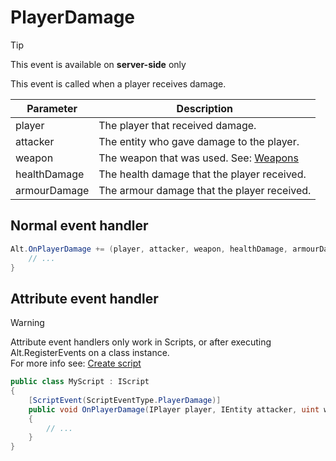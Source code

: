 # PlayerDamage

> [!TIP]
> This event is available on **server-side** only<br>

This event is called when a player receives damage.


| Parameter       | Description                                                                                                                         |
| --------------- | ----------------------------------------------------------------------------------------------------------------------------------- |
| player          | The player that received damage.                                                                                                    |
| attacker        | The entity who gave damage to the player.                                                                                           |
| weapon          | The weapon that was used. See: [Weapons](https://github.com/FabianTerhorst/coreclr-module/blob/master/api/AltV.Net/Data/Weapons.cs) |
| healthDamage    | The health damage that the player received.                                                                                         |
| armourDamage    | The armour damage that the player received.                                                                                         |

## Normal event handler

```csharp
Alt.OnPlayerDamage += (player, attacker, weapon, healthDamage, armourDamage) => {
    // ...
}
```

## Attribute event handler

> [!WARNING]
> Attribute event handlers only work in Scripts, or after executing Alt.RegisterEvents on a class instance.<br>
> For more info see: [Create script](../../getting-started/create-script.md)

```csharp
public class MyScript : IScript
{
    [ScriptEvent(ScriptEventType.PlayerDamage)]
    public void OnPlayerDamage(IPlayer player, IEntity attacker, uint weapon, ushort healthDamage, ushort armourDamage)
    {
        // ...
    }
}
```
